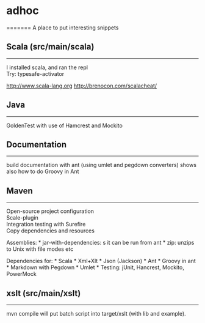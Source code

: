 # adhoc
=======
A place to put interesting snippets


## Scala (src/main/scala)
-------------------------
I installed scala, and ran the repl  
Try: typesafe-activator  

http://www.scala-lang.org
http://brenocon.com/scalacheat/


## Java
-----------------------
GoldenTest with use of Hamcrest and Mockito


## Documentation
-------------------------
build documentation with ant (using umlet and pegdown converters)
shows also how to do Groovy in Ant


## Maven
-----------------------
Open-source project configuration  
Scale-plugin  
Integration testing with Surefire  
Copy dependencies and resources  

Assemblies:
	* jar-with-dependencies: s it can be run from ant
	* zip: unzips to Unix with file modes etc

Dependencies for:
	* Scala
	* Xml+Xlt
	* Json (Jackson)
	* Ant
	* Groovy in ant
	* Markdown with Pegdown
	* Umlet
	* Testing: jUnit, Hancrest, Mockito, PowerMock



## xslt (src/main/xslt)
-----------------------
mvn compile will put batch script into target/xslt (with lib and example).




